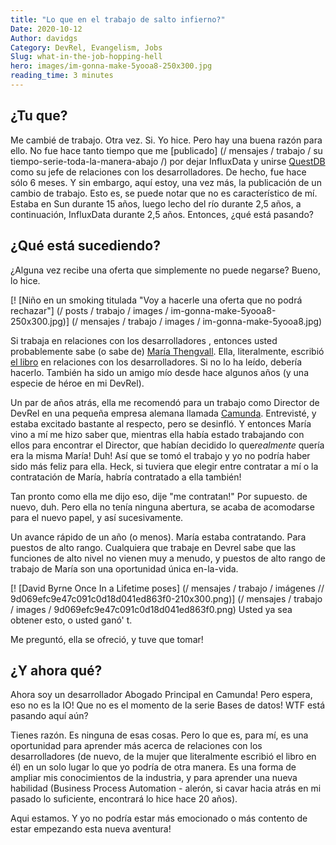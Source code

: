 ```yaml
---
title: "Lo que en el trabajo de salto infierno?"
Date: 2020-10-12
Author: davidgs
Category: DevRel, Evangelism, Jobs
Slug: what-in-the-job-hopping-hell
hero: images/im-gonna-make-5yooa8-250x300.jpg
reading_time: 3 minutes
---
```


## ¿Tu que?

Me cambié de trabajo. Otra vez. Si. Yo hice. Pero hay una buena razón para ello. No fue hace tanto tiempo que me [publicado] (/ mensajes / trabajo / su tiempo-serie-toda-la-manera-abajo /) por dejar InfluxData y unirse [QuestDB](/posts/work/its-time-series-all-the-way-down/) como su jefe de relaciones con los desarrolladores. De hecho, fue hace sólo 6 meses. Y sin embargo, aquí estoy, una vez más, la publicación de un cambio de trabajo. Esto es, se puede notar que no es característico de mí. Estaba en Sun durante 15 años, luego lecho del río durante 2,5 años, a continuación, InfluxData durante 2,5 años. Entonces, ¿qué está pasando?

## ¿Qué está sucediendo?

¿Alguna vez recibe una oferta que simplemente no puede negarse? Bueno, lo hice.

[! [Niño en un smoking titulada "Voy a hacerle una oferta que no podrá rechazar"] (/ posts / trabajo / images / im-gonna-make-5yooa8-250x300.jpg)] (/ mensajes / trabajo / images / im-gonna-make-5yooa8.jpg)

Si trabaja en relaciones con los desarrolladores [](http://devrelcollective.fun), entonces usted probablemente sabe (o sabe de) [María Thengvall](https://twitter.com/mary_grace). Ella, literalmente, escribió [el libro](https://www.amazon.com/dp/1484237471/ref=cm_sw_em_r_mt_dp_2eiHFbV0TNHX9) en relaciones con los desarrolladores. Si no lo ha leído, debería hacerlo. También ha sido un amigo mío desde hace algunos años (y una especie de héroe en mi DevRel).

Un par de años atrás, ella me recomendó para un trabajo como Director de DevRel en una pequeña empresa alemana llamada [Camunda](https://camunda.com/). Entrevisté, y estaba excitado bastante al respecto, pero se desinfló. Y entonces María vino a mí me hizo saber que, mientras ella había estado trabajando con ellos para encontrar el Director, que habían decidido lo que*realmente* quería era la misma María! Duh! Así que se tomó el trabajo y yo no podría haber sido más feliz para ella. Heck, si tuviera que elegir entre contratar a mí o la contratación de María, habría contratado a ella también!

Tan pronto como ella me dijo eso, dije "me contratan!" Por supuesto. de nuevo, duh. Pero ella no tenía ninguna abertura, se acaba de acomodarse para el nuevo papel, y así sucesivamente.

Un avance rápido de un año (o menos). María estaba contratando. Para puestos de alto rango. Cualquiera que trabaje en Devrel sabe que las funciones de alto nivel no vienen muy a menudo, y puestos de alto rango de trabajo de María son una oportunidad única en-la-vida.

[! [David Byrne Once In a Lifetime poses] (/ mensajes / trabajo / imágenes // 9d069efc9e47c091c0d18d041ed863f0-210x300.png)] (/ mensajes / trabajo / images / 9d069efc9e47c091c0d18d041ed863f0.png) Usted ya sea obtener esto, o usted ganó' t.

Me preguntó, ella se ofreció, y tuve que tomar!

## ¿Y ahora qué?

Ahora soy un desarrollador Abogado Principal en Camunda! Pero espera, eso no es la IO! Que no es el momento de la serie Bases de datos! WTF está pasando aquí aún?

Tienes razón. Es ninguna de esas cosas. Pero lo que es, para mí, es una oportunidad para aprender más acerca de relaciones con los desarrolladores (de nuevo, de la mujer que literalmente escribió el libro en él) en un solo lugar lo que yo podría de otra manera. Es una forma de ampliar mis conocimientos de la industria, y para aprender una nueva habilidad (Business Process Automation - alerón, si cavar hacia atrás en mi pasado lo suficiente, encontrará lo hice hace 20 años).

Aqui estamos. Y yo no podría estar más emocionado o más contento de estar empezando esta nueva aventura!
